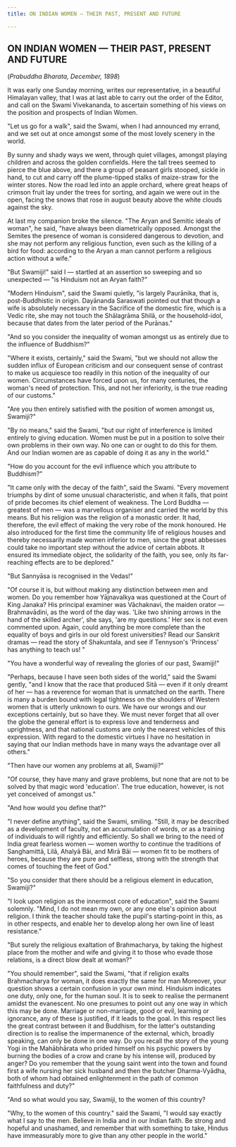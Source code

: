 ```yaml
---
title: ON INDIAN WOMEN — THEIR PAST, PRESENT AND FUTURE

---
```





  

## ON INDIAN WOMEN — THEIR PAST, PRESENT AND FUTURE

(*Prabuddha Bharata, December, 1898*)

It was early one Sunday morning, writes our representative, in a
beautiful Himalayan valley, that I was at last able to carry out the
order of the Editor, and call on the Swami Vivekananda, to ascertain
something of his views on the position and prospects of Indian Women.

"Let us go for a walk", said the Swami, when I had announced my errand,
and we set out at once amongst some of the most lovely scenery in the
world.

By sunny and shady ways we went, through quiet villages, amongst playing
children and across the golden cornfields. Here the tall trees seemed to
pierce the blue above, and there a group of peasant girls stooped,
sickle in hand, to cut and carry off the plume-tipped stalks of
maize-straw for the winter stores. Now the road led into an apple
orchard, where great heaps of crimson fruit lay under the trees for
sorting, and again we were out in the open, facing the snows that rose
in august beauty above the white clouds against the sky.

At last my companion broke the silence. "The Aryan and Semitic ideals of
woman", he said, "have always been diametrically opposed. Amongst the
Semites the presence of woman is considered dangerous to devotion, and
she may not perform any religious function, even such as the killing of
a bird for food: according to the Aryan a man cannot perform a religious
action without a wife."

"But Swamiji!" said I — startled at an assertion so sweeping and so
unexpected — "is Hinduism not an Aryan faith?"

"Modern Hinduism", said the Swami quietly, "is largely Paurānika, that
is, post-Buddhistic in origin. Dayānanda Saraswati pointed out that
though a wife is absolutely necessary in the Sacrifice of the domestic
fire, which is a Vedic rite, she may not touch the Shālagrāma Shilā, or
the household-idol, because that dates from the later period of the
Purānas."

"And so you consider the inequality of woman amongst us as entirely due
to the influence of Buddhism?"

"Where it exists, certainly," said the Swami, "but we should not allow
the sudden influx of European criticism and our consequent sense of
contrast to make us acquiesce too readily in this notion of the
inequality of our women. Circumstances have forced upon us, for many
centuries, the woman's need of protection. This, and not her
inferiority, is the true reading of our customs."

"Are you then entirely satisfied with the position of women amongst us,
Swamiji?"

"By no means," said the Swami, "but our right of interference is limited
entirely to giving education. Women must be put in a position to solve
their own problems in their own way. No one can or ought to do this for
them. And our Indian women are as capable of doing it as any in the
world."

"How do you account for the evil influence which you attribute to
Buddhism?"

"It came only with the decay of the faith", said the Swami. "Every
movement triumphs by dint of some unusual characteristic, and when it
falls, that point of pride becomes its chief element of weakness. The
Lord Buddha — greatest of men — was a marvellous organiser and carried
the world by this means. But his religion was the religion of a monastic
order. It had, therefore, the evil effect of making the very robe of the
monk honoured. He also introduced for the first time the community life
of religious houses and thereby necessarily made women inferior to men,
since the great abbesses could take no important step without the advice
of certain abbots. It ensured its immediate object, the solidarity of
the faith, you see, only its far-reaching effects are to be deplored."

"But Sannyāsa is recognised in the Vedas!"

"Of course it is, but without making any distinction between men and
women. Do you remember how Yājnavalkya was questioned at the Court of
King Janaka? His principal examiner was Vāchaknavi, the maiden orator —
Brahmavādini, as the word of the day was. 'Like two shining arrows in
the hand of the skilled archer', she says, 'are my questions.' Her sex
is not even commented upon. Again, could anything be more complete than
the equality of boys and girls in our old forest universities? Read our
Sanskrit dramas — read the story of Shakuntala, and see if Tennyson's
'Princess' has anything to teach us! "

"You have a wonderful way of revealing the glories of our past,
Swamiji!"

"Perhaps, because I have seen both sides of the world," said the Swami
gently, "and I know that the race that produced Sitā — even if it only
dreamt of her — has a reverence for woman that is unmatched on the
earth. There is many a burden bound with legal tightness on the
shoulders of Western women that is utterly unknown to ours. We have our
wrongs and our exceptions certainly, but so have they. We must never
forget that all over the globe the general effort is to express love and
tenderness and uprightness, and that national customs are only the
nearest vehicles of this expression. With regard to the domestic virtues
I have no hesitation in saying that our Indian methods have in many ways
the advantage over all others."

"Then have our women any problems at all, Swamiji?"

"Of course, they have many and grave problems, but none that are not to
be solved by that magic word 'education'. The true education, however,
is not yet conceived of amongst us."

"And how would you define that?"

"I never define anything", said the Swami, smiling. "Still, it may be
described as a development of faculty, not an accumulation of words, or
as a training of individuals to will rightly and efficiently. So shall
we bring to the need of India great fearless women — women worthy to
continue the traditions of Sanghamittā, Lilā, Ahalyā Bāi, and Mirā Bāi —
women fit to be mothers of heroes, because they are pure and selfless,
strong with the strength that comes of touching the feet of God."

"So you consider that there should be a religious element in education,
Swamiji?"

"I look upon religion as the innermost core of education", said the
Swami solemnly. "Mind, I do not mean my own, or any one else's opinion
about religion. I think the teacher should take the pupil's
starting-point in this, as in other respects, and enable her to develop
along her own line of least resistance."

"But surely the religious exaltation of Brahmacharya, by taking the
highest place from the mother and wife and giving it to those who evade
those relations, is a direct blow dealt at woman?"

"You should remember", said the Swami, "that if religion exalts
Brahmacharya for woman, it does exactly the same for man Moreover, your
question shows a certain confusion in your own mind. Hinduism indicates
one duty, only one, for the human soul. It is to seek to realise the
permanent amidst the evanescent. No one presumes to point out any one
way in which this may be done. Marriage or non-marriage, good or evil,
learning or ignorance, any of these is justified, if it leads to the
goal. In this respect lies the great contrast between it and Buddhism,
for the latter's outstanding direction is to realise the impermanence of
the external, which, broadly speaking, can only be done in one way. Do
you recall the story of the young Yogi in the Mahābhārata who prided
himself on his psychic powers by burning the bodies of a crow and crane
by his intense will, produced by anger? Do you remember that the young
saint went into the town and found first a wife nursing her sick husband
and then the butcher Dharma-Vyādha, both of whom had obtained
enlightenment in the path of common faithfulness and duty?"

"And so what would you say, Swamiji, to the women of this country?

"Why, to the women of this country." said the Swami, "I would say
exactly what I say to the men. Believe in India and in our Indian faith.
Be strong and hopeful and unashamed, and remember that with something to
take, Hindus have immeasurably more to give than any other people in the
world."


